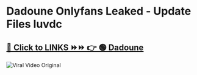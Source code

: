 
 # Dadoune Onlyfans Leaked - Update Files luvdc

## <h2><a href="https://clipsfans.com/Dadoune&ref=git">🔗 Click to LINKS ⏩⏩ 👉 🟢 Dadoune </a></h2>

<a href="https://clipsfans.com/Dadoune&ref=git" rel="nofollow" data-target="animated-image.originalLink"><img src="https://i.ibb.co.com/xMMVF88/686577567.gif" alt="Viral Video Original" style="max-width: 100%; display: inline-block;" data-target="animated-image.originalImage"></a>

